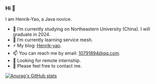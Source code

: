 ### Hi 👋

I am Henrik-Yao, a Java novice.

<!--
**Henrik-Yao/Henrik-Yao** is a ✨ _special_ ✨ repository because its `README.md` (this file) appears on your GitHub profile.

Here are some ideas to get you started:
test
- 🔭 I’m currently working on ...
- 🌱 I’m currently learning ...
- 👯 I’m looking to collaborate on ...
- 🤔 I’m looking for help with ...
- 💬 Ask me about ...
- 📫 How to reach me: ...
- 😄 Pronouns: ...
- ⚡ Fun fact: ...
-->
- 🔭 I’m currently studying on Northeastern University (China). I will graduate in 2024.
- 🌱 I’m currently learning service mesh.
- ⚡ My blog: [Henrik-yao](https://blog.csdn.net/qq_50216270).
- 📫 You can reach me by email: 10791894@qq.com.
- 👀 Looking for remote internship.
- 💬 Please feel free to contact me.

[![Anurag's GitHub stats](https://github-readme-stats.vercel.app/api?username=Henrik-Yao&show_icons=true&theme=radical&count_private=true)](https://github.com/anuraghazra/github-readme-stats)
